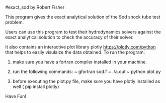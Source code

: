#exact_sod by Robert Fisher

This program gives the exact analytical solution of the Sod shock tube test problem.

Users can use this program to test their hydrodynamics solvers against the exact analytical solution to check the accuracy of their solver.

It also contains an interactive plot library plotly https://plotly.com/python that helps to easily visulaize the data obtained. To run the program:

1. make sure you have a fortran compiler installed in your machine.
2. run the following commands:
    ~ gfortran sod.f
    ~ ./a.out
    ~ python plot.py   

3. before executing the plot.py file, make sure you have plotly installed as well ( pip install plotly)

Have Fun!